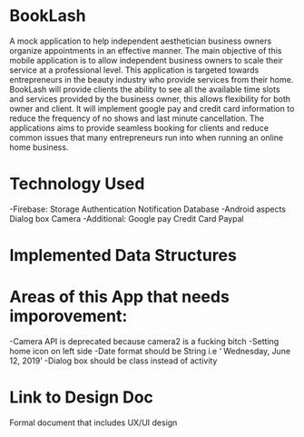 # BookLash
A mock application to help independent aesthetician business owners organize appointments in an effective manner. The main objective of this mobile application is to allow independent business owners to scale their service at a professional level. This application is targeted towards entrepreneurs in the beauty industry who provide services from their home. 
BookLash will provide clients the ability to see all the available time slots and services provided by the business owner, this allows flexibility for both owner and client. It will implement google pay and credit card information  to reduce  the frequency of no shows and last minute cancellation. The applications aims to provide seamless booking for clients and reduce common issues that many entrepreneurs run into when running an online home business. 


# Technology Used 
-Firebase: 
  Storage
  Authentication 
  Notification 
  Database 
-Android aspects 
  Dialog box
  Camera 
-Additional:
  Google pay 
  Credit Card
  Paypal 

# Implemented Data Structures

# Areas of this App that needs imporovement:
-Camera API is deprecated because camera2 is a fucking bitch
-Setting home icon on left side 
-Date format should be String i.e ‘ Wednesday, June 12, 2019’
-Dialog box should be class instead of activity 

# Link to Design Doc 
Formal document that includes UX/UI design 
